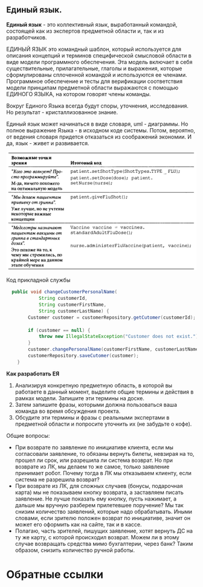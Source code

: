 ## Единый язык.

**Единый язык** - это коллективный язык, выработанный командой, состоящей
как из экспертов предметной области и, так и из разработчиков. 

ЕДИНЫЙ ЯЗЫК это командный шаблон, который используется 
для описания концепций и терминов специфической смысловой области в виде модели программного обеспечения. Эта модель включает 
в себя существительные, прилагательные, глаголы и выражения, которые сформулированы сплоченной командой 
и используются ее членами. Программное обеспечение и тесты для верификации соответствия модели принципам предметной области
выражаются с помощью ЕДИНОГО ЯЗЫКА, на котором говорят члены команды.

Вокруг Единого Языка
всегда будут споры, уточнения, исследования. Но результат - кристаллизованное знание.

Единый язык может начинаться в виде словаря, uml - диаграммы. Но полное выражение Языка - в исходном коде системы.
Потом, вероятно, от ведения словаря придется отказаться из соображений экономии. И да, язык - живет и развивается.


![](_/.ubuqutios-language/Screenshot%20from%202021-12-10%2018-22-56.png)

Код прикладной службы
```java
  public void changeCustomerPersonalName(
            String customerId,
            String customerFirstName,
            String customerLastName) {
        Customer customer = customerRepository.getCutomer(customerId);
        
        if (customer == null) {
            throw new IllegalStateException("Customer does not exist.");
        }
        customer.changePersonalName(customerFirstName, customerLastName);
        customerRepository.saveCutomer(customer);
    }
```

**Как разработать ЕЯ**
1. Анализируя конкретную предметную область, в которой вы работаете в данный момент,
   выделите общие термины и действия в рамках модели. Запишите эти термины на доске.
2. Затем запишите фразы, которыми должна пользоваться ваша команда во время обсуждения проекта.
3. Обсудите эти термины и фразы с реальными экспертами в предметной области и попросите уточнить их (не забудьте о кофе).

Общие вопросы:
 - При возврате по заявление по инициативе клиента, если мы согласовали заявление, то обязаны вернуть билеты,
невзирая на то, прошел ли срок, или  разрешила ли система возврат. Но при возврате из ЛК, мы делаем то же самое, только заявление 
принимает робот. Почему тогда в ЛК мы отказываем клиенту, если система не разрешила возврат?
 - При возврате из ЛК, для сложных случаев (бонусы, подарочная карта) мы не показываем кнопку возврата, а заставляем писать заявление.
Не лучше показать ему кнопку, пусть нажимает, а дальше мы вручную разберем прилетевшее поручение? Мы так снизим количество заявлений,
которые надо обрабатывать. Иными словами, если зрителю положен возврат по инициативе, значит он может его оформить как на сайте, так и в кассе.
 - Полагаю, часть зрителей, пишущих заявление, хотят вернуть ДС на ту же карту, с которой происходил возврат. Можем ли в этому случае возвращать средства мимо 
бухгалтерии, через банк? Таким образом, снизить количество ручной работы. 
# Обратные ссылки
